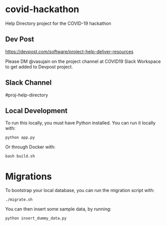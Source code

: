 # covid-hackathon
Help Directory project for the COVID-19 hackathon

## Dev Post
https://devpost.com/software/project-help-deliver-resources 

Please DM @vasujain on the project channel at COVID19 Slack Workspace to get added to Devpost project.

## Slack Channel
#proj-help-directory

## Local Development
To run this locally, you must have Python installed. You can run it locally with:

```
python app.py
```

Or through Docker with:

```
bash build.sh
```
# Migrations
To bootstrap your local database, you can run the migration script with:

```
./migrate.sh
````

You can then insert some sample data, by running: 

```
python insert_dummy_data.py
```
